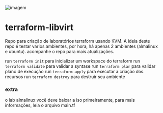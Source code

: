 ![imagem](.img/img.jpg)
# terraform-libvirt
Repo para criação de laboratórios terraform usando KVM. A ideia deste repo é testar varios ambientes, por hora, há apenas 2 ambientes (almalinux e ubuntu). acompanhe o repo para mais atualizações.

run `terraform init` para inicializar um workspace do terraform
run `terraform validate` para validar a syntase
run `terraform plan` para validar plano de execução
run `terraform apply` para executar a criação dos recursos
run `terraform destroy` para destruir seu ambiente

### extra
o lab almalinux você deve baixar a iso primeiramente, para mais informações, leia o arquivo main.tf
